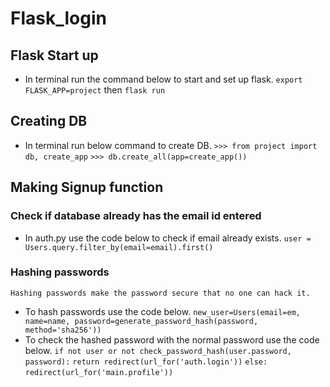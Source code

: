 # Flask_login
## Flask Start up
  - In terminal run the command below to start and set up flask.
    `export FLASK_APP=project`
    then
    `flask run`
## Creating DB
  - In terminal run below command to create DB.
    `>>> from project import db, create_app`
    `>>> db.create_all(app=create_app())`
## Making Signup function
### Check if database already has the email id entered  
  - In auth.py use the code below to check if email already exists.
    `user = Users.query.filter_by(email=email).first()`
### Hashing passwords
    Hashing passwords make the password secure that no one can hack it.
  - To hash passwords use the code below.
    `new_user=Users(email=em, name=name, password=generate_password_hash(password, method='sha256'))`
  - To check the hashed password with the normal password use the code below.
    `if not user or not check_password_hash(user.password, password):`
       `return redirect(url_for('auth.login'))`
     `else:`
         `redirect(url_for('main.profile'))`
